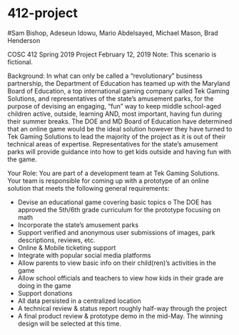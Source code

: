 # 412-project  
#Sam Bishop, Adeseun Idowu, Mario Abdelsayed, Michael Mason, Brad Henderson

COSC 412 Spring 2019 Project
February 12, 2019
Note: This scenario is fictional.

Background: 
In what can only be called a “revolutionary” business partnership, the Department of Education has teamed up with the Maryland Board of Education, a top international gaming company called Tek Gaming Solutions, and representatives of the state’s amusement parks, for the purpose of devising an engaging, “fun” way to keep middle school-aged children active, outside, learning AND, most important, having fun during their summer breaks.  The DOE and MD Board of Education have determined that an online game would be the ideal solution however they have turned to Tek Gaming Solutions to lead the majority of the project as it is out of their technical areas of expertise.  Representatives for the state’s amusement parks will provide guidance into how to get kids outside and having fun with the game. 

Your Role:
You are part of a development team at Tek Gaming Solutions. Your team is responsible for coming up with a prototype of an online solution that meets the following general requirements:
-	Devise an educational game covering basic topics
o	The DOE has approved the 5th/6th grade curriculum for the prototype focusing on math
-	Incorporate the state’s amusement parks
-	Support verified and anonymous user submissions of images, park descriptions, reviews, etc.
-	Online & Mobile ticketing support 
-	Integrate with popular social media platforms
-	Allow parents to view basic info on their child(ren)’s activities in the game
-	Allow school officials and teachers to view how kids in their grade are doing in the game
-	Support donations
-	All data persisted in a centralized location
-	A technical review & status report roughly half-way through the project
-	A final product review & prototype demo in the mid-May.  The winning design will be selected at this time. 	
